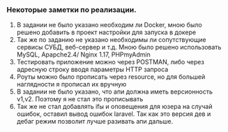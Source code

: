 ### Некоторые заметки по реализации.

1. В задании не было указано необходим ли Docker, мною было решено добавить в проект настройки для запуска в докере
2. Так же по заданию не указано необходимы ли сопутствующие сервисы СУБД, веб-сервер и т.д. Мною было решено использовать MySQL, Apapche2.4/ Nginx 1.17, PHPmyAdmin
3. Тестировать приложение можно через POSTMAN, либо через адресную строку вводя параметры HTTP запроса
4. Роуты можно было прописать через resource, но для большей наглядности я прописал их вручную
5. В задании не было указано, что апи должна иметь версионность v1,v2. Поэтому я не стал это прописывать
6. Так же не стал добавлять ifы и оповещения для юзера на случай ошибок, оставил вывод ошибок laravel. Так как это версия дев и дебаг режим позволит лучше разивать апи дальше.

